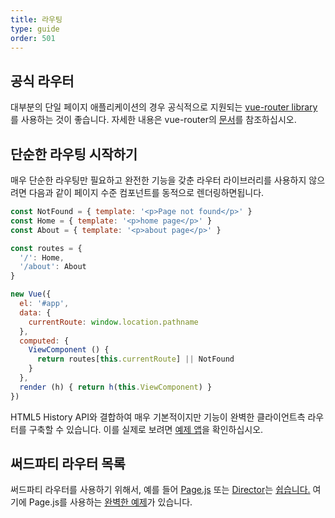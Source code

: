 ```yaml
---
title: 라우팅
type: guide
order: 501
---
```


## 공식 라우터

대부분의 단일 페이지 애플리케이션의 경우 공식적으로 지원되는 [vue-router library](https://github.com/vuejs/vue-router)를 사용하는 것이 좋습니다. 자세한 내용은 vue-router의 [문서](https://router.vuejs.org/)를 참조하십시오.

## 단순한 라우팅 시작하기

매우 단순한 라우팅만 필요하고 완전한 기능을 갖춘 라우터 라이브러리를 사용하지 않으려면 다음과 같이 페이지 수준 컴포넌트를 동적으로 렌더링하면됩니다.

``` js
const NotFound = { template: '<p>Page not found</p>' }
const Home = { template: '<p>home page</p>' }
const About = { template: '<p>about page</p>' }

const routes = {
  '/': Home,
  '/about': About
}

new Vue({
  el: '#app',
  data: {
    currentRoute: window.location.pathname
  },
  computed: {
    ViewComponent () {
      return routes[this.currentRoute] || NotFound
    }
  },
  render (h) { return h(this.ViewComponent) }
})
```

HTML5 History API와 결합하여 매우 기본적이지만 기능이 완벽한 클라이언트측 라우터를 구축할 수 있습니다. 이를 실제로 보려면 [예제 앱](https://github.com/chrisvfritz/vue-2.0-simple-routing-example)을 확인하십시오.

## 써드파티 라우터 목록

써드파티 라우터를 사용하기 위해서, 예를 들어 [Page.js](https://github.com/visionmedia/page.js) 또는 [Director](https://github.com/flatiron/director)는 [쉽습니다.](https://github.com/chrisvfritz/vue-2.0-simple-routing-example/compare/master...pagejs) 여기에 Page.js를 사용하는 [완벽한 예제](https://github.com/chrisvfritz/vue-2.0-simple-routing-example/tree/pagejs)가 있습니다.
